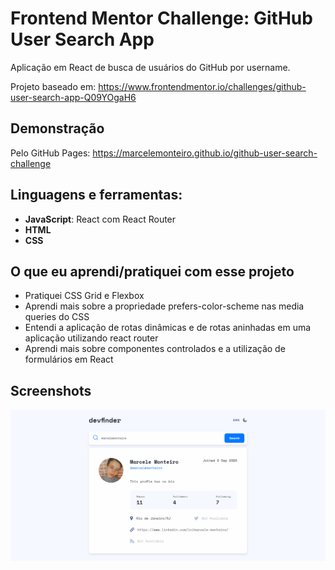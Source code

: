 # Frontend Mentor Challenge: GitHub User Search App

Aplicação em React de busca de usuários do GitHub por username.

Projeto baseado em: https://www.frontendmentor.io/challenges/github-user-search-app-Q09YOgaH6

## Demonstração

Pelo GitHub Pages: https://marcelemonteiro.github.io/github-user-search-challenge

## Linguagens e ferramentas:

- **JavaScript**: React com React Router 
- **HTML**
- **CSS** 

## O que eu aprendi/pratiquei com esse projeto

- Pratiquei CSS Grid e Flexbox 
- Aprendi mais sobre a propriedade prefers-color-scheme nas media queries do CSS
- Entendi a aplicação de rotas dinâmicas e de rotas aninhadas em uma aplicação utilizando react router
- Aprendi mais sobre componentes controlados e a utilização de formulários em React

## Screenshots

![Print do App](./src/assets/print.png)

